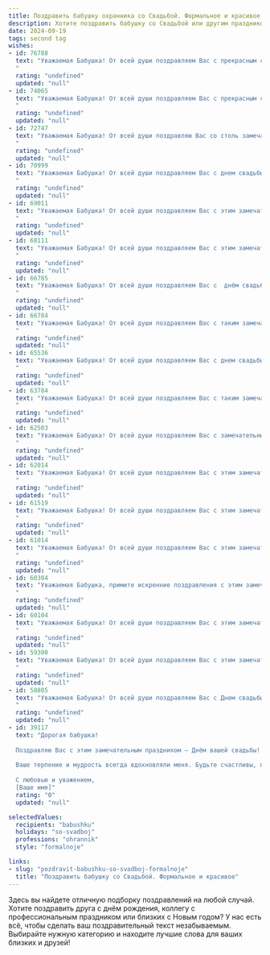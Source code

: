 ```yaml
---
title: Поздравить бабушку охранника со Свадьбой. Формальное и красивое
description: Хотите поздравить бабушку со Свадьбой или другим праздником? Наш ИИ создаст незабываемое поздравление, а вы обязательно выделитесь среди других.  
date: 2024-09-19
tags: second tag
wishes:
- id: 76788
  text: "Уважаемая Бабушка! От всей души поздравляем Вас с прекрасным событием – свадьбой! Желаем Вам и Вашему супругу долгих лет совместной жизни, наполненных счастьем, здоровьем и взаимной любовью. Пусть Ваша профессия охранника охраняет не только покой и безопасность, но и Ваше семейное счастье.
  "
  rating: "undefined"
  updated: "null"
- id: 74065
  text: "Уважаемая Бабушка! От всей души поздравляем Вас с прекрасным событием – Свадьбой! Желаем Вам крепкой любви, семейного счастья и благополучия на долгие годы. Пусть Ваша жизнь будет наполнена радостью, теплом и заботой.
  "
  rating: "undefined"
  updated: "null"
- id: 72747
  text: "Уважаемая Бабушка! От всей души поздравляю Вас со столь замечательной датой - Днем Вашей свадьбы!  Желаю Вам крепкого здоровья, семейного благополучия и долгих лет жизни, наполненных радостью и любовью. Пусть Ваша любовь, как и Ваша работа охранника, всегда будет надежной и верной!
  "
  rating: "undefined"
  updated: "null"
- id: 70999
  text: "Уважаемая Бабушка! От всей души поздравляем Вас с днем свадьбы! Желаем долгих лет совместной жизни, наполненных счастьем, любовью и благополучием. Пусть Ваша профессия охранника всегда будет Вам в радость, а дома Вас будет ждать уют, тепло и забота Вашей семьи.
  "
  rating: "undefined"
  updated: "null"
- id: 69011
  text: "Уважаемая Бабушка! От всей души поздравляем Вас с этим замечательным событием! Желаем Вам и Вашему супругу долгих лет счастливой семейной жизни, наполненной любовью, радостью и взаимопониманием. Пусть Ваше сердце всегда будет согрето теплом любви и заботой близких.
  "
  rating: "undefined"
  updated: "null"
- id: 68111
  text: "Уважаемая Бабушка! От всей души поздравляем Вас с этим замечательным событием - Вашей свадьбой! Желаем Вам крепкой любви, семейного благополучия, долгих лет жизни в  радости и согласии. Пусть Ваша жизнь будет наполнена  счастьем,  уютным теплом домашнего очага и  любовью близких.
  "
  rating: "undefined"
  updated: "null"
- id: 66785
  text: "Уважаемая Бабушка! От всей души поздравляем Вас с  днём свадьбы! Желаем Вам долгих лет счастливой семейной жизни, крепкого здоровья,  мира и благополучия. Пусть Ваши дни будут наполнены радостью, любовью и заботой.
  "
  rating: "undefined"
  updated: "null"
- id: 66784
  text: "Уважаемая Бабушка! От всей души поздравляем Вас с таким замечательным событием - свадьбой! Желаем Вам и Вашему супругу долгих лет совместной жизни, наполненных любовью, счастьем и взаимопониманием. Пусть Ваш брак будет крепким и прочным, как Ваша служба в качестве охранника.
  "
  rating: "undefined"
  updated: "null"
- id: 65536
  text: "Уважаемая Бабушка! От всей души поздравляем Вас с днем свадьбы! Желаем Вам крепкого здоровья, семейного благополучия, долгих лет совместной жизни, наполненных любовью, радостью и взаимопониманием. Пусть Ваша профессия охранника всегда приносит Вам удовлетворение и уважение!
  "
  rating: "undefined"
  updated: "null"
- id: 63784
  text: "Уважаемая Бабушка! От всей души поздравляем Вас с таким замечательным событием! Желаем Вам и Вашему избраннику долгих лет совместной жизни, наполненных любовью, счастьем и взаимопониманием. Пусть ваша новая семья будет прочной, крепкой и счастливой, как ваша служба в качестве охранника, всегда верной и надежной.
  "
  rating: "undefined"
  updated: "null"
- id: 62503
  text: "Уважаемая Бабушка! От всей души поздравляем Вас с замечательным событием - Свадьбой! Желаем Вам и Вашему супругу долгой и счастливой совместной жизни, наполненной любовью, взаимопониманием и благополучием. Пусть Ваш союз будет крепким, как сталь, а любовь - яркой, как солнце!
  "
  rating: "undefined"
  updated: "null"
- id: 62014
  text: "Уважаемая Бабушка! От всей души поздравляем Вас с этим замечательным событием! Желаем Вам долгих лет счастливой семейной жизни, крепкого здоровья и бесконечного тепла в Вашем доме.
  "
  rating: "undefined"
  updated: "null"
- id: 61519
  text: "Уважаемая Бабушка! От всей души поздравляем Вас с этим замечательным днем – днем свадьбы! Желаем Вам крепкой любви, долгой и счастливой семейной жизни, полного взаимопонимания и радости! Пусть Ваша жизнь, словно охраняемая Вами, будет спокойной, безопасной и наполненной лишь приятными событиями.
  "
  rating: "undefined"
  updated: "null"
- id: 61014
  text: "Уважаемая Бабушка! От всей души поздравляем Вас с этим замечательным днем - днем свадьбы! Желаем Вам крепкого здоровья, долгих лет счастливой семейной жизни, окруженной любовью и заботой! Пусть Ваша профессия охранника приносит Вам удовлетворение и  спокойствие, а в семье всегда царит мир и гармония.
  "
  rating: "undefined"
  updated: "null"
- id: 60304
  text: "Уважаемая Бабушка, примите искренние поздравления с этим замечательным днём - днём Вашей свадьбы! Желаем Вам крепкого здоровья, семейного счастья, благополучия и долгих лет жизни, наполненных любовью и радостью! Пусть ваш путь будет освещен только добром и радостью, а  тепло семейного очага согревает Вас долгие годы.
  "
  rating: "undefined"
  updated: "null"
- id: 60104
  text: "Уважаемая Бабушка! От всей души поздравляем Вас с этим замечательным событием! Желаем Вам крепкой любви, семейного счастья и благополучия. Пусть Ваш новый жизненный путь будет полон радости, взаимопонимания и заботы.
  "
  rating: "undefined"
  updated: "null"
- id: 59300
  text: "Уважаемая Бабушка! От всей души поздравляем Вас с этим замечательным событием! Желаем Вам и Вашему мужу долгой и счастливой семейной жизни, наполненной любовью, радостью и взаимопониманием. Пусть этот день станет началом новой главы Вашей жизни,  полной  ярких моментов и приятных воспоминаний.
  "
  rating: "undefined"
  updated: "null"
- id: 58805
  text: "Уважаемая Бабушка! От всей души поздравляем Вас с Днем свадьбы! Желаем крепкого здоровья, долгих лет совместной жизни, наполненных любовью, счастьем и благополучием. Пусть Ваша семья всегда будет окружена заботой и теплом.
  "
  rating: "undefined"
  updated: "null"
- id: 39117
  text: "Дорогая бабушка!
  
  Поздравляю Вас с этим замечательным праздником – Днём вашей свадьбы! В этот особенный день хочу пожелать вам любви, счастья и понимания в вашей жизни. Пусть каждый день будет наполнен радостью и светом, а поддержка и забота друг о друге станут надежным фундаментом вашего союза.
  
  Ваше терпение и мудрость всегда вдохновляли меня. Будьте счастливы, пусть ваше совместное путешествие будет долгим и насыщенным яркими моментами!
  
  С любовью и уважением,
  [Ваше имя]"
  rating: "0"
  updated: "null"

selectedValues:
  recipients: "babushku"
  holidays: "so-svadboj"
  professions: "ohrannik"
  style: "formalnoje"

links:
- slug: "pozdravit-babushku-so-svadboj-formalnoje"
  title: "Поздравить бабушку со Свадьбой. Формальное и красивое"
---
```


Здесь вы найдете отличную подборку поздравлений на любой случай. 
Хотите поздравить друга с днём рождения, коллегу с профессиональным праздником или близких с Новым годом? У нас есть всё, чтобы сделать ваш поздравительный текст незабываемым. Выбирайте нужную категорию и находите лучшие слова для ваших близких и друзей!
